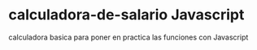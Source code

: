# calculadora-de-salario Javascript
calculadora basica para poner en practica las funciones con Javascript
